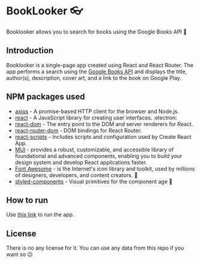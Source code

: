 # BookLooker :eyeglasses:

Booklooker allows you to search for books using the Google Books API :mag_right:

## Introduction

Booklooker is a single-page app created using React and React Router.
The app performs a search using the [Google Books API](https://developers.google.com/books) and displays the title, author(s), description, cover art, and a link to the book on Google Play.

## NPM packages used

- [axios](https://www.npmjs.com/package/axios) - A promise-based HTTP client for the browser and Node.js.
- [react](https://www.npmjs.com/package/react) - A JavaScript library for creating user interfaces. :electron:
- [react-dom](https://www.npmjs.com/package/react-dom) - The entry point to the DOM and server renderers for React.
- [react-router-dom](https://www.npmjs.com/package/react-router-dom) - DOM bindings for React Router.
- [react-scripts](https://www.npmjs.com/package/react-scripts) - Includes scripts and configuration used by Create React App.
- [MUI](https://mui.com/) - provides a robust, customizable, and accessible library of foundational and advanced components, enabling you to build your design system and develop React applications faster.
- [Font Awesome](https://fontawesome.com/) - is the Internet's icon library and toolkit, used by millions of designers, developers, and content creators. 	:wales:
- [styled-components](https://www.npmjs.com/package/styled-components) - Visual primitives for the component age :nail_care:

## How to run

Use [this link](https://margaretkulinich.github.io/book-looker) to run the app.

## License

There is no any license for it. You can use any data from this repo if you want so :wink:
